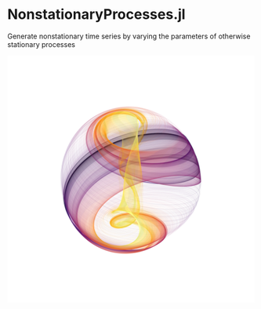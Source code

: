 # NonstationaryProcesses.jl
Generate nonstationary time series by varying the parameters of otherwise stationary processes

![An example of a nonstationary time series generated by the `Langford` system](Langford.png)
